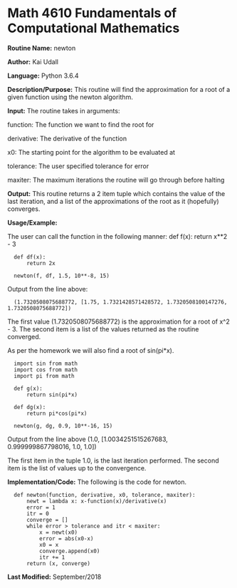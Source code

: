 # Math 4610 Fundamentals of Computational Mathematics

**Routine Name:**           newton

**Author:** Kai Udall

**Language:** Python 3.6.4

**Description/Purpose:** This routine will find the approximation for a root of a given function using the newton algorithm.

**Input:** The routine takes in arguments:

function: The function we want to find the root for

derivative: The derivative of the function

x0: The starting point for the algorithm to be evaluated at

tolerance: The user specified tolerance for error

maxiter: The maximum iterations the routine will go through before halting

**Output:** This routine returns a 2 item tuple which contains the value of the last iteration, and a list of the approximations of the root as it (hopefully) converges.

**Usage/Example:**

The user can call the function in the following manner:
      def f(x):
          return x**2 - 3
          
      def df(x):
          return 2x
      
      newton(f, df, 1.5, 10**-8, 15)

Output from the line above:

      (1.7320508075688772, [1.75, 1.7321428571428572, 1.7320508100147276, 1.7320508075688772])

The first value (1.7320508075688772) is the approximation for a root of x^2 - 3. The second item is a list of the values returned as the routine converged.

As per the homework we will also find a root of sin(pi*x). 

      import sin from math
      import cos from math
      import pi from math
      
      def g(x):
          return sin(pi*x)
      
      def dg(x):
          return pi*cos(pi*x)
      
      newton(g, dg, 0.9, 10**-16, 15)

Output from the line above
      (1.0, [1.0034251515267683, 0.999999867798016, 1.0, 1.0])

The first item in the tuple 1.0, is the last iteration performed. The second item is the list of values up to the convergence. 

**Implementation/Code:** The following is the code for newton.
      
      def newton(function, derivative, x0, tolerance, maxiter):
          newt = lambda x: x-function(x)/derivative(x)
          error = 1
          itr = 0
          converge = []
          while error > tolerance and itr < maxiter:
              x = newt(x0)
              error = abs(x0-x)
              x0 = x
              converge.append(x0)
              itr += 1
          return (x, converge)
      


**Last Modified:** September/2018
